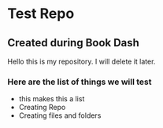 # Test Repo

## Created during Book Dash

Hello this is my repository. I will delete it later. 

### Here are the list of things we will test

* this makes this a list
* Creating Repo
* Creating files and folders

